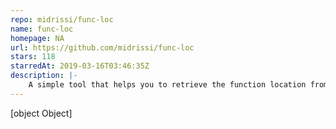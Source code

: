 ```yaml
---
repo: midrissi/func-loc
name: func-loc
homepage: NA
url: https://github.com/midrissi/func-loc
stars: 118
starredAt: 2019-03-16T03:46:35Z
description: |-
    A simple tool that helps you to retrieve the function location from its reference.
---
```


[object Object]
